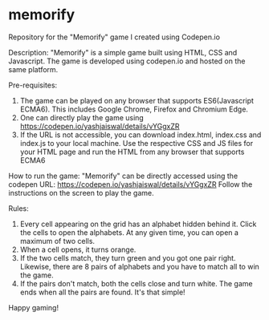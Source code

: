 # memorify
Repository for the "Memorify" game I created using Codepen.io

Description:
"Memorify" is a simple game built using HTML, CSS and Javascript. The game is developed using codepen.io and hosted on the same platform.

Pre-requisites:
1. The game can be played on any browser that supports ES6(Javascript ECMA6). This includes Google Chrome, Firefox and Chromium Edge.
2. One can directly play the game using https://codepen.io/yashjaiswal/details/vYGgxZR
3. If the URL is not accessible, you can download index.html, index.css and index.js to your local machine. Use the respective CSS and JS files for your HTML page and run the
HTML from any browser that supports ECMA6

How to run the game:
"Memorify" can be directly accessed using the codepen URL: https://codepen.io/yashjaiswal/details/vYGgxZR
Follow the instructions on the screen to play the game.

Rules:
1. Every cell appearing on the grid has an alphabet hidden behind it. Click the cells to open the alphabets. At any given time, you can open a maximum of two cells.
2. When a cell opens, it turns orange.
3. If the two cells match, they turn green and you got one pair right. Likewise, there are 8 pairs of alphabets and you have to match all to win the game.
4. If the pairs don't match, both the cells close and turn white. The game ends when all the pairs are found. It's that simple! 

Happy gaming!
